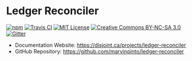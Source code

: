 # Ledger Reconciler

[![npm](https://img.shields.io/npm/v/ledger-reconciler.svg)](https://www.npmjs.com/package/ledger-reconciler)
[![Travis CI](https://img.shields.io/travis/marvinpinto/ledger-reconciler/master.svg?style=flat-square)](https://travis-ci.org/marvinpinto/ledger-reconciler)
[![MIT License](https://img.shields.io/badge/license-MIT-brightgreen.svg?style=flat-square)](website/content/license.md)
[![Creative Commons BY-NC-SA 3.0](https://img.shields.io/badge/license-CC--BY--NC--SA%203.0-brightgreen.svg?style=flat-square)](website/content/license.md)
[![Gitter](https://img.shields.io/gitter/room/nwjs/nw.js.svg?style=flat-square)](https://gitter.im/ledger-reconciler/Lobby)

- Documentation Website: https://disjoint.ca/projects/ledger-reconciler
- GitHub Repository: https://github.com/marvinpinto/ledger-reconciler
